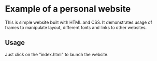 # Example of a personal website

This is simple website built with HTML and CSS. It demonstrates usage of frames to manipulate layout, different fonts and links to other websites. 

## Usage

Just click on the "index.html" to launch the website.

